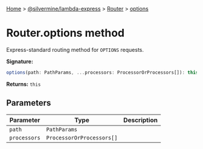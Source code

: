 [Home](./index) &gt; [@silvermine/lambda-express](./lambda-express.md) &gt; [Router](./lambda-express.router.md) &gt; [options](./lambda-express.router.options.md)

# Router.options method

Express-standard routing method for `OPTIONS` requests.

**Signature:**
```javascript
options(path: PathParams, ...processors: ProcessorOrProcessors[]): this;
```
**Returns:** `this`

## Parameters

|  Parameter | Type | Description |
|  --- | --- | --- |
|  `path` | `PathParams` |  |
|  `processors` | `ProcessorOrProcessors[]` |  |

